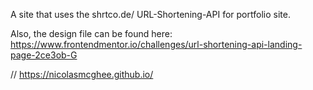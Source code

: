 A site that uses the shrtco.de/ URL-Shortening-API for portfolio site.

Also, the design file can be found here: https://www.frontendmentor.io/challenges/url-shortening-api-landing-page-2ce3ob-G

// https://nicolasmcghee.github.io/